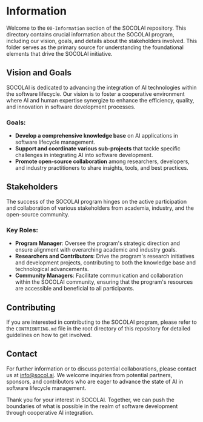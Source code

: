 # Information

Welcome to the `00-Information` section of the SOCOLAI repository. This directory contains crucial information about the SOCOLAI program, including our vision, goals, and details about the stakeholders involved. This folder serves as the primary source for understanding the foundational elements that drive the SOCOLAI initiative.

## Vision and Goals

SOCOLAI is dedicated to advancing the integration of AI technologies within the software lifecycle. Our vision is to foster a cooperative environment where AI and human expertise synergize to enhance the efficiency, quality, and innovation in software development processes.

### Goals:
- **Develop a comprehensive knowledge base** on AI applications in software lifecycle management.
- **Support and coordinate various sub-projects** that tackle specific challenges in integrating AI into software development.
- **Promote open-source collaboration** among researchers, developers, and industry practitioners to share insights, tools, and best practices.

## Stakeholders

The success of the SOCOLAI program hinges on the active participation and collaboration of various stakeholders from academia, industry, and the open-source community.

### Key Roles:
- **Program Manager**: Oversee the program's strategic direction and ensure alignment with overarching academic and industry goals.
- **Researchers and Contributors**: Drive the program's research initiatives and development projects, contributing to both the knowledge base and technological advancements.
- **Community Managers**: Facilitate communication and collaboration within the SOCOLAI community, ensuring that the program's resources are accessible and beneficial to all participants.

## Contributing

If you are interested in contributing to the SOCOLAI program, please refer to the `CONTRIBUTING.md` file in the root directory of this repository for detailed guidelines on how to get involved.

## Contact

For further information or to discuss potential collaborations, please contact us at [info@socol.ai](mailto:info@socol.ai). We welcome inquiries from potential partners, sponsors, and contributors who are eager to advance the state of AI in software lifecycle management.

Thank you for your interest in SOCOLAI. Together, we can push the boundaries of what is possible in the realm of software development through cooperative AI integration.
